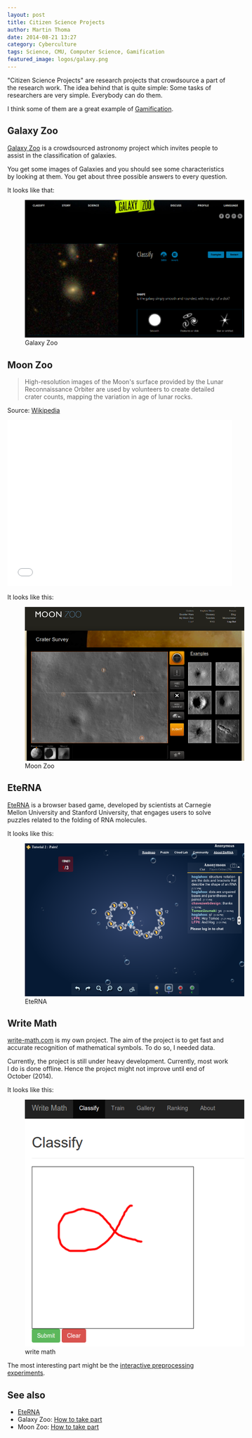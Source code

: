 ```yaml
---
layout: post
title: Citizen Science Projects
author: Martin Thoma
date: 2014-08-21 13:27
category: Cyberculture
tags: Science, CMU, Computer Science, Gamification
featured_image: logos/galaxy.png
---
```


"Citizen Science Projects" are research projects that crowdsource a part of
the research work. The idea behind that is quite simple: Some tasks of
researchers are very simple. Everybody can do them.

I think some of them are a great example of [Gamification](https://en.wikipedia.org/wiki/Gamification).

## Galaxy Zoo
[Galaxy Zoo](https://en.wikipedia.org/wiki/Galaxy_Zoo) is a crowdsourced
astronomy project which invites people to assist in the classification of
galaxies.

You get some images of Galaxies and you should see some characteristics by
looking at them. You get about three possible answers to every question.

It looks like that:
<figure class="aligncenter">
            <a href="../images/2014/08/galaxyzoo.png"><img src="../images/2014/08/galaxyzoo.png" alt="Galaxy Zoo" style="max-width:500px;" class=""/></a>
            <figcaption class="text-center">Galaxy Zoo</figcaption>
        </figure>

## Moon Zoo
> High-resolution images of the Moon's surface provided by the Lunar
Reconnaissance Orbiter are used by volunteers to create detailed crater counts,
mapping the variation in age of lunar rocks.

Source: [Wikipedia](https://en.wikipedia.org/wiki/Moon_Zoo#Active_projects)

<iframe width="512" height="377" src="//www.youtube.com/embed/rJHfoM6kh7w" frameborder="0" allowfullscreen></iframe>

It looks like this:

<figure class="aligncenter">
            <a href="../images/2014/08/moonzoo.png"><img src="../images/2014/08/moonzoo.png" alt="Moon Zoo" style="max-width:500px;" class=""/></a>
            <figcaption class="text-center">Moon Zoo</figcaption>
        </figure>

## EteRNA

[EteRNA](https://en.wikipedia.org/wiki/EteRNA) is a browser based game,
developed by scientists at Carnegie Mellon University and Stanford University,
that engages users to solve puzzles related to the folding of RNA molecules.

It looks like this:

<figure class="aligncenter">
            <a href="../images/2014/08/eterna.png"><img src="../images/2014/08/eterna.png" alt="EteRNA" style="max-width:500px;" class=""/></a>
            <figcaption class="text-center">EteRNA</figcaption>
        </figure>

## Write Math

[write-math.com](http://write-math.com) is my own project. The aim of the
project is to get fast and accurate recognition of mathematical symbols.
To do so, I needed data.

Currently, the project is still under heavy development. Currently, most
work I do is done offline. Hence the project might not improve until
end of October (2014).

It looks like this:

<figure class="aligncenter">
            <a href="../images/2014/08/write-math-front-page.png"><img src="../images/2014/08/write-math-front-page.png" alt="write math" style="max-width:500px;" class=""/></a>
            <figcaption class="text-center">write math</figcaption>
        </figure>

The most interesting part might be the [interactive preprocessing experiments](http://write-math.com/render/?raw_data_id=19181).

## See also

* [EteRNA](http://eternagame.org/web/)
* Galaxy Zoo: [How to take part](http://www.galaxyzoo.org/how_to_take_part)
* Moon Zoo: [How to take part](http://www.moonzoo.org/how_to_take_part)
